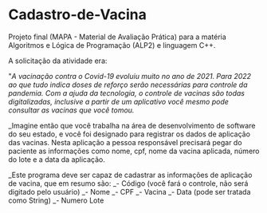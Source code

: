 # Cadastro-de-Vacina
Projeto final (MAPA - Material de Avaliação Prática) para a matéria Algoritmos e Lógica de Programação (ALP2) e linguagem C++.

A solicitação da atividade era:

"_A vacinação contra o Covid-19 evoluiu muito no ano de 2021. Para 2022 ao que tudo indica doses de reforço serão necessárias para controle da pandemia. Com a ajuda da tecnologia, o controle de vacinas são todas digitalizadas, inclusive a partir de um aplicativo você mesmo pode consultar as vacinas que você tomou._

_Imagine então que você trabalha na área de desenvolvimento de software do seu estado, e você foi designado para registrar os dados de aplicação das vacinas. Nesta aplicação a pessoa responsável precisará pegar do paciente as informações como nome, cpf, nome da vacina aplicada, número do lote e a data da aplicação.

_Este programa deve ser capaz de cadastrar as informações de aplicação de vacina, que em resumo são:
_- Código (você fará o controle, não será digitado pelo usuário)
_- Nome
_- CPF
_- Vacina
_- Data (pode ser tratada como String)
_- Numero Lote
